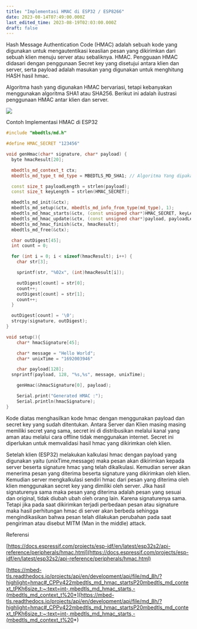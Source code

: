 ```yaml
---
title: "Implementasi HMAC di ESP32 / ESP8266"
date: 2023-08-14T07:49:00.000Z
last_edited_time: 2023-08-19T02:03:00.000Z
draft: false
---
```


Hash Message Authentication Code (HMAC) adalah sebuah kode yang digunakan untuk mengautentikasi keaslian pesan yang dikirimkan dari sebuah klien menuju server atau sebaliknya. HMAC. Pengguaan HMAC didasari dengan penggunaan Secret key yang disetujui antara klien dan server, serta payload adalah masukan yang digunakan untuk menghitung HASH hasil hmac. 



Algoritma hash yang digunakan HMAC bervariasi, tetapi kebanyakan menggunakan algoritma SHA1 atau SHA256. Berikut ini adalah ilustrasi penggunaan HMAC antar klien dan server.


![](https://radito.vercel.app/408e409cf48663978324a2be2bb06da713fa3b4e362f5b2c665f26305d07ce3d/68747470733a2f2f7777772e64726f70626f782e636f6d2f73636c2f66692f313763356a7a6a646d6e72613471326a75313938732f663430663136633561393034333062303335373165306462636264386661383837643132643531333137643637343038323463666164306264396363316636612e706e673f726c6b65793d6c303974336d737a307431397a756f6f363977703575736c3026646c3d30267261773d31)


Contoh Implementasi HMAC di ESP32


```c++
#include "mbedtls/md.h"

#define HMAC_SECRET "123456"

void genHmac(char* signature, char* payload) {
  byte hmacResult[20];

  mbedtls_md_context_t ctx;
  mbedtls_md_type_t md_type = MBEDTLS_MD_SHA1; // Algoritma Yang dipakai SHA 1

  const size_t payloadLength = strlen(payload);
  const size_t keyLength = strlen(HMAC_SECRET);

  mbedtls_md_init(&ctx);
  mbedtls_md_setup(&ctx, mbedtls_md_info_from_type(md_type), 1);
  mbedtls_md_hmac_starts(&ctx, (const unsigned char*)HMAC_SECRET, keyLength);
  mbedtls_md_hmac_update(&ctx, (const unsigned char*)payload, payloadLength);
  mbedtls_md_hmac_finish(&ctx, hmacResult);
  mbedtls_md_free(&ctx);

  char outDigest[45];
  int count = 0;

  for (int i = 0; i < sizeof(hmacResult); i++) {
    char str[3];

    sprintf(str, "%02x", (int)hmacResult[i]);

    outDigest[count] = str[0];
    count++;
    outDigest[count] = str[1];
    count++;
  }

  outDigest[count] = '\0';
  strcpy(signature, outDigest);
}

void setup(){
	char* hmacSignature[45];

	char* message = "Hello World";
	char* unixTime = "1692003946"

	char payload[128];
  snprintf(payload, 128, "%s,%s", message, unixTime);

	genHmac(&hmacSignature[0], payload);

	Serial.print("Generated HMAC :");
	Serial.println(hmacSignature);
}

```


Kode diatas menghasilkan kode hmac dengan menggunakan payload dan secret key yang sudah ditentukan. Antara Server dan Klien masing masing memiliki secret yang sama, secret ini di distribusikan melalui kanal yang aman atau melalui cara offline tidak menggunakan internet. Secret ini diperlukan untuk memvalidasi hasil hmac yang dikirimkan oleh klien.


Setelah klien (ESP32) melakukan kalkulasi hmac dengan payload yang digunakan yaitu (unixTime,message) maka pesan akan dikirimkan kepada server beserta signature hmac yang telah dikalkulasi. Kemudian server akan menerima pesan yang diterima beserta signature yang dikirimkan oleh klien. Kemudian server mengkalkulasi sendiri hmac dari pesan yang diterima oleh klien menggunakan secret key yang dimiliki oleh server. JIka hasil signaturenya sama maka pesan yang diterima adalah pesan yang sesuai dan original, tidak diubah ubah oleh orang lain. Karena signaturenya sama. Tetapi jika pada saat dikirimkan terjadi perbedaan pesan atau signature maka hasil perhitungan hmac di server akan berbeda sehingga mengindikasikan bahwa pesan telah dilakukan perubahan pada saat pengiriman atau disebut MITM (Man in the middle) attack.


Referensi


[https://docs.espressif.com/projects/esp-idf/en/latest/esp32s2/api-reference/peripherals/hmac.html](https://docs.espressif.com/projects/esp-idf/en/latest/esp32s2/api-reference/peripherals/hmac.html)


[https://mbed-tls.readthedocs.io/projects/api/en/development/api/file/md_8h/?highlight=hmac#_CPPv422mbedtls_md_hmac_startsP20mbedtls_md_context_tPKh6size_t:~:text=int-,mbedtls_md_hmac_starts,-(mbedtls_md_context_t%20*](https://mbed-tls.readthedocs.io/projects/api/en/development/api/file/md_8h/?highlight=hmac#_CPPv422mbedtls_md_hmac_startsP20mbedtls_md_context_tPKh6size_t:~:text=int-,mbedtls_md_hmac_starts,-(mbedtls_md_context_t%20*)

